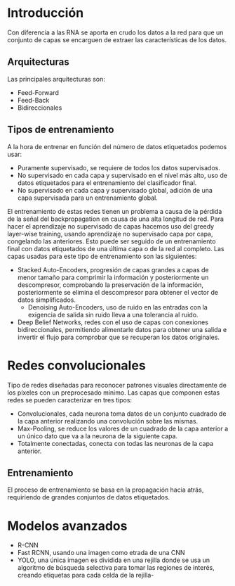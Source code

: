 # Introducción
Con diferencia a las RNA se aporta en crudo los datos a la red para que un conjunto de capas se encarguen de extraer las características de los datos.
## Arquitecturas
Las principales arquitecturas son:
- Feed-Forward
- Feed-Back
- Bidireccionales

## Tipos de entrenamiento
A la hora de entrenar en función del número de datos etiquetados podemos usar:
- Puramente supervisado, se requiere de todos los datos supervisados.
- No supervisado en cada capa y supervisado en el nivel más alto, uso de datos etiquetados para el entrenamiento del clasificador final.
- No supervisado en cada capa y supervisado global, adición de una capa supervisada para un entrenamiento global.

El entrenamiento de estas redes tienen un problema a causa de la pérdida de la señal del backpropagation en causa de una alta longitud de red.
Para hacer el aprendizaje no supervisado de capas hacemos uso del greedy layer-wise training, usando aprendizaje no supervisado capa por capa, congelando las anteriores. Esto puede ser seguido de un entrenamiento final con datos etiquetados de una última capa o de la red al completo. Las capas usadas para este tipo de entrenamiento son las siguientes:
- Stacked Auto-Encoders, progresión de capas grandes a capas de menor tamaño para comprimir la información y posteriormente un descompresor, comprobando la preservación de la información, posteriormente se elimina el descompresor para obtener el vector de datos simplificados.
	- Denoising Auto-Encoders, uso de ruido en las entradas con la exigencia de salida sin ruido lleva a una tolerancia al ruido.
- Deep Belief Networks, redes con el uso de capas con conexiones bidireccionales, permitiendo alimentarle datos para obtener una salida e invertir el flujo para comprobar que se recuperan los datos originales.

# Redes convolucionales
Tipo de redes diseñadas para reconocer patrones visuales directamente de los píxeles con un preprocesado mínimo.
Las capas que componen estas redes se pueden caracterizar en tres tipos:
- Convolucionales, cada neurona toma datos de un conjunto cuadrado de la capa anterior realizando una convolución sobre las mismas.
- Max-Pooling, se reduce los valores de un cuadrado de la capa anterior a un único dato que va a la neurona de la siguiente capa.
- Totalmente conectadas, conecta con todas las neuronas de la capa anterior.

## Entrenamiento
El proceso de entrenamiento se basa en la propagación hacia atrás, requiriendo de grandes conjuntos de datos etiquetados.
# Modelos avanzados
- R-CNN
- Fast RCNN, usando una imagen como etrada de una CNN 
- YOLO, una única imagen es dividida en una rejilla donde se usa un algoritmo de búsqueda selectiva para tomar las regiones de interés, creando etiquetas para cada celda de la rejilla-